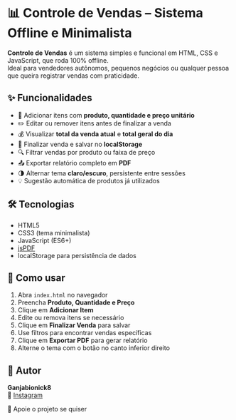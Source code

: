# 📊 Controle de Vendas – Sistema Offline e Minimalista

**Controle de Vendas** é um sistema simples e funcional em HTML, CSS e JavaScript, que roda 100% offline.  
Ideal para vendedores autônomos, pequenos negócios ou qualquer pessoa que queira registrar vendas com praticidade.

## ✨ Funcionalidades
- 🛒 Adicionar itens com **produto, quantidade e preço unitário**
- ✏️ Editar ou remover itens antes de finalizar a venda
- 💰 Visualizar **total da venda atual** e **total geral do dia**
- 💾 Finalizar venda e salvar no **localStorage**
- 🔍 Filtrar vendas por produto ou faixa de preço
- 📤 Exportar relatório completo em **PDF**
- 🌗 Alternar tema **claro/escuro**, persistente entre sessões
- 💡 Sugestão automática de produtos já utilizados

## 🛠️ Tecnologias
- HTML5
- CSS3 (tema minimalista)
- JavaScript (ES6+)
- [jsPDF](https://cdnjs.com/libraries/jspdf)
- localStorage para persistência de dados

## 🚀 Como usar
1. Abra `index.html` no navegador
2. Preencha **Produto, Quantidade e Preço**
3. Clique em **Adicionar Item**
4. Edite ou remova itens se necessário
5. Clique em **Finalizar Venda** para salvar
6. Use filtros para encontrar vendas específicas
7. Clique em **Exportar PDF** para gerar relatório
8. Alterne o tema com o botão no canto inferior direito

## 👤 Autor
**Ganjabionick8**  
📸 [Instagram](https://www.instagram.com/ganjabionick8/?next=%2F)

🙏 Apoie o projeto se quiser
